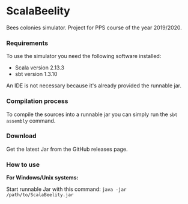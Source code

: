 # ScalaBeelity

Bees colonies simulator. Project for PPS course of the year 2019/2020.

### Requirements

To use the simulator you need the following software installed:

* Scala version 2.13.3
* sbt version 1.3.10

An IDE is not necessary because it's already provided the runnable jar.

### Compilation process
To compile the sources into a runnable jar you can simply run the `sbt assembly` command.

### Download
Get the latest Jar from the GitHub releases page.

### How to use

**For Windows/Unix systems:**

Start runnable Jar with this command: `java -jar /path/to/ScalaBeelity.jar`



